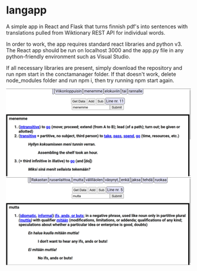  # langapp
A simple app in React and Flask that turns finnish pdf's into sentences with translations pulled from Wiktionary REST API for individual words.

In order to work, the app requires standard react libraries and python v3. The React app should be run on localhost 3000 and the app.py file in any python-friendly environment such as Visual Studio. 

If all necessary libraries are present, simply download the repository and run npm start in the conctamanager folder. If that doesn't work, delete node_modules folder and run npm i, then try running npm start again. 



<img src="https://github.com/jakubgrad/langapp/blob/main/Screenshots/menemme.png" alt="Alt text" title="Optional title">

<img src="https://github.com/jakubgrad/langapp/blob/main/Screenshots/mutta.png" alt="Alt text" title="Optional title">
